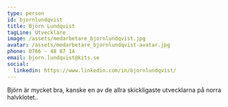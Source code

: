 ```yaml
---
type: person
id: bjornlundqvist
title: Björn Lundqvist
tagLine: Utvecklare
image: /assets/medarbetare_bjornlundqvist.jpg
avatar: /assets/medarbetare_bjornlundqvist-avatar.jpg
phone: 0766 - 48 87 14
email: bjorn.lundqvist@kits.se
social:
  linkedin: https://www.linkedin.com/in/bjornlundqvist/
---
```


Björn är mycket bra, kanske en av de allra skickligaste utvecklarna på norra halvklotet..

